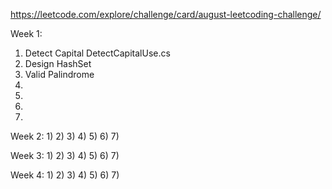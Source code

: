 https://leetcode.com/explore/challenge/card/august-leetcoding-challenge/

Week 1:
1) Detect Capital       DetectCapitalUse.cs
2) Design HashSet
3) Valid Palindrome
4)
5)
6)
7)

Week 2:
1)
2)
3)
4)
5)
6)
7)

Week 3:
1)
2)
3)
4)
5)
6)
7)

Week 4:
1) 
2) 
3)
4)
5)
6)
7)
